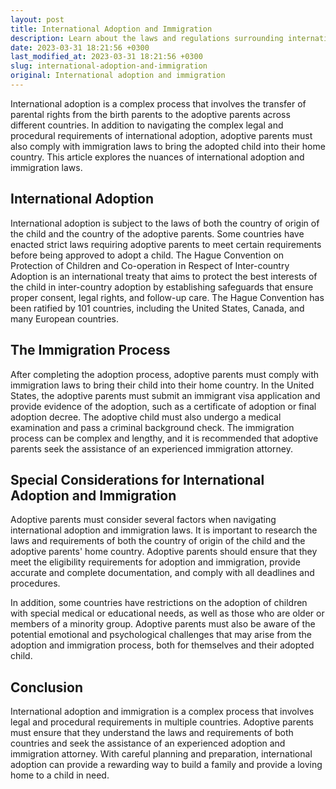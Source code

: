 ```yaml
---
layout: post
title: International Adoption and Immigration
description: Learn about the laws and regulations surrounding international adoption and immigration.
date: 2023-03-31 18:21:56 +0300
last_modified_at: 2023-03-31 18:21:56 +0300
slug: international-adoption-and-immigration
original: International adoption and immigration
---
```

International adoption is a complex process that involves the transfer of parental rights from the birth parents to the adoptive parents across different countries. In addition to navigating the complex legal and procedural requirements of international adoption, adoptive parents must also comply with immigration laws to bring the adopted child into their home country. This article explores the nuances of international adoption and immigration laws.

## International Adoption
International adoption is subject to the laws of both the country of origin of the child and the country of the adoptive parents. Some countries have enacted strict laws requiring adoptive parents to meet certain requirements before being approved to adopt a child. The Hague Convention on Protection of Children and Co-operation in Respect of Inter-country Adoption is an international treaty that aims to protect the best interests of the child in inter-country adoption by establishing safeguards that ensure proper consent, legal rights, and follow-up care. The Hague Convention has been ratified by 101 countries, including the United States, Canada, and many European countries.

## The Immigration Process
After completing the adoption process, adoptive parents must comply with immigration laws to bring their child into their home country. In the United States, the adoptive parents must submit an immigrant visa application and provide evidence of the adoption, such as a certificate of adoption or final adoption decree. The adoptive child must also undergo a medical examination and pass a criminal background check. The immigration process can be complex and lengthy, and it is recommended that adoptive parents seek the assistance of an experienced immigration attorney.

## Special Considerations for International Adoption and Immigration
Adoptive parents must consider several factors when navigating international adoption and immigration laws. It is important to research the laws and requirements of both the country of origin of the child and the adoptive parents' home country. Adoptive parents should ensure that they meet the eligibility requirements for adoption and immigration, provide accurate and complete documentation, and comply with all deadlines and procedures.

In addition, some countries have restrictions on the adoption of children with special medical or educational needs, as well as those who are older or members of a minority group. Adoptive parents must also be aware of the potential emotional and psychological challenges that may arise from the adoption and immigration process, both for themselves and their adopted child.

## Conclusion
International adoption and immigration is a complex process that involves legal and procedural requirements in multiple countries. Adoptive parents must ensure that they understand the laws and requirements of both countries and seek the assistance of an experienced adoption and immigration attorney. With careful planning and preparation, international adoption can provide a rewarding way to build a family and provide a loving home to a child in need.